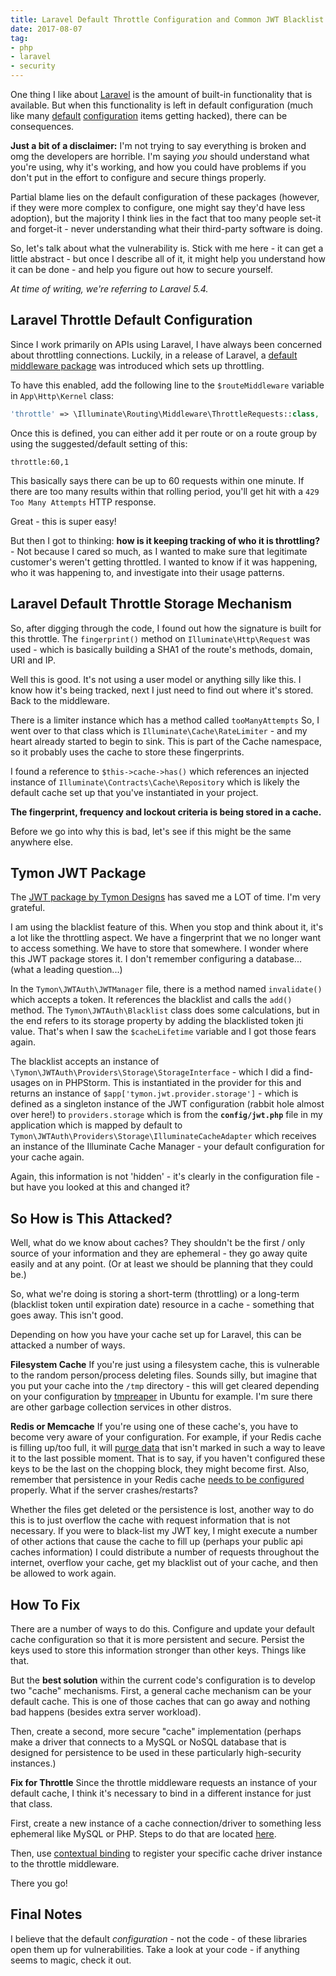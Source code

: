 ```yaml
---
title: Laravel Default Throttle Configuration and Common JWT Blacklist Vulnerable to Cache Attacks
date: 2017-08-07
tag:
- php
- laravel
- security
---
```

One thing I like about [Laravel](https://laravel.com/) is the amount of built-in functionality that is available.  But when this functionality is left in default configuration (much like many [default](https://snyk.io/blog/mongodb-hack-and-secure-defaults/) [configuration](https://krebsonsecurity.com/2015/02/spam-uses-default-passwords-to-hack-routers/) items getting hacked), there can be consequences.

<!--more-->

**Just a bit of a disclaimer:** I'm not trying to say everything is broken and omg the developers are horrible. I'm saying _you_ should understand what you're using, why it's working, and how you could have problems if you don't put in the effort to configure and secure things properly.

Partial blame lies on the default configuration of these packages (however, if they were more complex to configure, one might say they'd have less adoption), but the majority I think lies in the fact that too many people set-it and forget-it - never understanding what their third-party software is doing.

So, let's talk about what the vulnerability is.  Stick with me here - it can get a little abstract - but once I describe all of it, it might help you understand how it can be done - and help you figure out how to secure yourself.

_At time of writing, we're referring to Laravel 5.4._

## Laravel Throttle Default Configuration

Since I work primarily on APIs using Laravel, I have always been concerned about throttling connections.  Luckily, in a release of Laravel, a [default middleware package](https://laravel.com/docs/5.4/middleware#registering-middleware) was introduced which sets up throttling.

To have this enabled, add the following line to the `$routeMiddleware` variable in `App\Http\Kernel` class:

```php
'throttle' => \Illuminate\Routing\Middleware\ThrottleRequests::class,
```

Once this is defined, you can either add it per route or on a route group by using the suggested/default setting of this:

`throttle:60,1`

This basically says there can be up to 60 requests within one minute.  If there are too many results within that rolling period, you'll get hit with a `429 Too Many Attempts` HTTP response.

Great - this is super easy!

But then I got to thinking: **how is it keeping tracking of who it is throttling?** - Not because I cared so much, as I wanted to make sure that legitimate customer's weren't getting throttled.  I wanted to know if it was happening, who it was happening to, and investigate into their usage patterns.

## Laravel Default Throttle Storage Mechanism

So, after digging through the code, I found out how the signature is built for this throttle.  The `fingerprint()` method on `Illuminate\Http\Request` was used - which is basically building a SHA1 of the route's methods, domain, URI and IP. 

Well this is good.  It's not using a user model or anything silly like this.  I know how it's being tracked, next I just need to find out where it's stored.  Back to the middleware.

There is a limiter instance which has a method called `tooManyAttempts`  So, I went over to that class which is `Illuminate\Cache\RateLimiter` - and my heart already started to begin to sink.  This is part of the Cache namespace, so it probably uses the cache to store these fingerprints.  

I found a reference to `$this->cache->has()` which references an injected instance of `Illuminate\Contracts\Cache\Repository` which is likely the default cache set up that you've instantiated in your project.

**The fingerprint, frequency and lockout criteria is being stored in a cache.**

Before we go into why this is bad, let's see if this might be the same anywhere else.

## Tymon JWT Package

The [JWT package by Tymon Designs](https://github.com/tymondesigns/jwt-auth) has saved me a LOT of time.  I'm very grateful.

I am using the blacklist feature of this.  When you stop and think about it, it's a lot like the throttling aspect.  We have a fingerprint that we no longer want to access something.  We have to store that somewhere.  I wonder where this JWT package stores it. I don't remember configuring a database... (what a leading question...)

In the `Tymon\JWTAuth\JWTManager` file, there is a method named `invalidate()` which accepts a token.  It references the blacklist and calls the `add()` method.  The `Tymon\JWTAuth\Blacklist` class does some calculations, but in the end refers to its storage property by adding the blacklisted token jti value.  That's when I saw the `$cacheLifetime` variable and I got those fears again.

The blacklist accepts an instance of `\Tymon\JWTAuth\Providers\Storage\StorageInterface` - which I did a find-usages on in PHPStorm.  This is instantiated in the provider for this and returns an instance of `$app['tymon.jwt.provider.storage']` - which is defined as a singleton instance of the JWT configuration (rabbit hole almost over here!) to `providers.storage` which is from the **`config/jwt.php`** file in my application which is mapped by default to `Tymon\JWTAuth\Providers\Storage\IlluminateCacheAdapter` which receives an instance of the Illuminate Cache Manager - your default configuration for your cache again.

Again, this information is not 'hidden' - it's clearly in the configuration file - but have you looked at this and changed it?

## So How is This Attacked?

Well, what do we know about caches?  They shouldn't be the first / only source of your information and they are ephemeral - they go away quite easily and at any point. (Or at least we should be planning that they could be.)

So, what we're doing is storing a short-term (throttling) or a long-term (blacklist token until expiration date) resource in a cache - something that goes away.  This isn't good.

Depending on how you have your cache set up for Laravel, this can be attacked a number of ways.

**Filesystem Cache** If you're just using a filesystem cache, this is vulnerable to the random person/process deleting files.  Sounds silly, but imagine that you put your cache into the `/tmp` directory - this will get cleared depending on your configuration by [tmpreaper](http://manpages.ubuntu.com/manpages/wily/man8/tmpreaper.8.html) in Ubuntu for example.  I'm sure there are other garbage collection services in other distros.

**Redis or Memcache** If you're using one of these cache's, you have to become very aware of your configuration.  For example, if your Redis cache is filling up/too full, it will [purge data](https://stackoverflow.com/questions/5068518/what-does-redis-do-when-it-runs-out-of-memory) that isn't marked in such a way to leave it to the last possible moment.  That is to say, if you haven't configured these keys to be the last on the chopping block, they might become first.   Also, remember that persistence in your Redis cache [needs to be configured](https://redis.io/topics/persistence) properly.  What if the server crashes/restarts?

Whether the files get deleted or the persistence is lost, another way to do this is to just overflow the cache with request information that is not necessary.  If you were to black-list my JWT key, I might execute a number of other actions that cause the cache to fill up (perhaps your public api caches information) I could distribute a number of requests throughout the internet, overflow your cache, get my blacklist out of your cache, and then be allowed to work again.

## How To Fix

There are a number of ways to do this.  Configure and update your default cache configuration so that it is more persistent and secure.  Persist the keys used to store this information stronger than other keys.  Things like that.

But the **best solution** within the current code's configuration is to develop two "cache" mechanisms.  First, a general cache mechanism can be your default cache.  This is one of those caches that can go away and nothing bad happens (besides extra server workload).  

Then, create a second, more secure "cache" implementation (perhaps make a driver that connects to a MySQL or NoSQL database that is designed for persistence to be used in these particularly high-security instances.)

**Fix for Throttle** Since the throttle middleware requests an instance of your default cache, I think it's necessary to bind in a different instance for just that class.

First, create a new instance of a cache connection/driver to something less ephemeral like MySQL or PHP.  Steps to do that are located [here](https://laravel.com/docs/5.4/cache#writing-the-driver).

Then, use [contextual binding](https://laravel.com/docs/5.4/container#contextual-binding) to register your specific cache driver instance to the throttle middleware.

There you go!

## Final Notes

I believe that the default _configuration_ - not the code - of these libraries open them up for vulnerabilities.  Take a look at your code - if anything seems to magic, check it out.